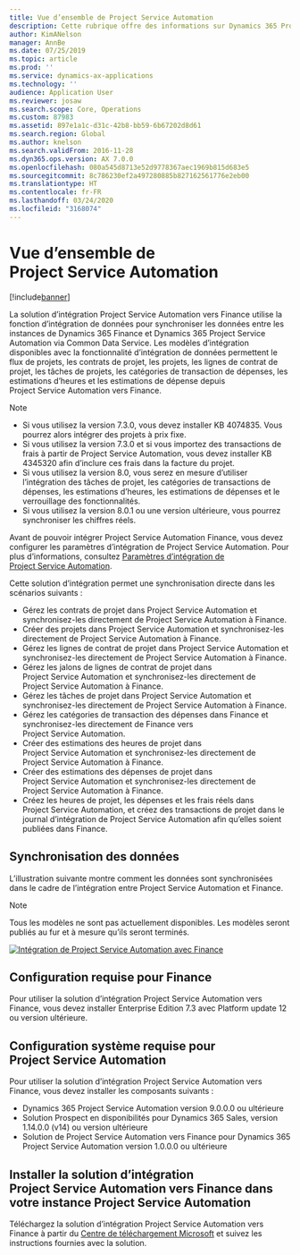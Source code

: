 ```yaml
---
title: Vue d’ensemble de Project Service Automation
description: Cette rubrique offre des informations sur Dynamics 365 Project Service Automation vers la solution d’intégration Dynamics 365 Finance.
author: KimANelson
manager: AnnBe
ms.date: 07/25/2019
ms.topic: article
ms.prod: ''
ms.service: dynamics-ax-applications
ms.technology: ''
audience: Application User
ms.reviewer: josaw
ms.search.scope: Core, Operations
ms.custom: 87983
ms.assetid: 897e1a1c-d31c-42b8-bb59-6b67202d8d61
ms.search.region: Global
ms.author: knelson
ms.search.validFrom: 2016-11-28
ms.dyn365.ops.version: AX 7.0.0
ms.openlocfilehash: 080a545d8713e52d9778367aec1969b815d683e5
ms.sourcegitcommit: 8c786230ef2a497280885b827162561776e2eb00
ms.translationtype: HT
ms.contentlocale: fr-FR
ms.lasthandoff: 03/24/2020
ms.locfileid: "3168074"
---
```

# <a name="project-service-automation-overview"></a>Vue d’ensemble de Project Service Automation

[!include[banner](../includes/banner.md)]

La solution d’intégration Project Service Automation vers Finance utilise la fonction d’intégration de données pour synchroniser les données entre les instances de Dynamics 365 Finance et Dynamics 365 Project Service Automation via Common Data Service. Les modèles d’intégration disponibles avec la fonctionnalité d’intégration de données permettent le flux de projets, les contrats de projet, les projets, les lignes de contrat de projet, les tâches de projets, les catégories de transaction de dépenses, les estimations d’heures et les estimations de dépense depuis Project Service Automation vers Finance.

> [!NOTE]
> - Si vous utilisez la version 7.3.0, vous devez installer KB 4074835. Vous pourrez alors intégrer des projets à prix fixe.
> - Si vous utilisez la version 7.3.0 et si vous importez des transactions de frais à partir de Project Service Automation, vous devez installer KB 4345320 afin d’inclure ces frais dans la facture du projet.
> - Si vous utilisez la version 8.0, vous serez en mesure d’utiliser l’intégration des tâches de projet, les catégories de transactions de dépenses, les estimations d’heures, les estimations de dépenses et le verrouillage des fonctionnalités.
> - Si vous utilisez la version 8.0.1 ou une version ultérieure, vous pourrez synchroniser les chiffres réels.

Avant de pouvoir intégrer Project Service Automation Finance, vous devez configurer les paramètres d’intégration de Project Service Automation. Pour plus d’informations, consultez [Paramètres d’intégration de Project Service Automation](PSA-parameters.md).

Cette solution d’intégration permet une synchronisation directe dans les scénarios suivants :

- Gérez les contrats de projet dans Project Service Automation et synchronisez-les directement de Project Service Automation à Finance.
- Créer des projets dans Project Service Automation et synchronisez-les directement de Project Service Automation à Finance.
- Gérez les lignes de contrat de projet dans Project Service Automation et synchronisez-les directement de Project Service Automation à Finance.
- Gérez les jalons de lignes de contrat de projet dans Project Service Automation et synchronisez-les directement de Project Service Automation à Finance.
- Gérez les tâches de projet dans Project Service Automation et synchronisez-les directement de Project Service Automation à Finance.
- Gérez les catégories de transaction des dépenses dans Finance et synchronisez-les directement de Finance vers Project Service Automation.
- Créer des estimations des heures de projet dans Project Service Automation et synchronisez-les directement de Project Service Automation à Finance.
- Créer des estimations des dépenses de projet dans Project Service Automation et synchronisez-les directement de Project Service Automation à Finance.
- Créez les heures de projet, les dépenses et les frais réels dans Project Service Automation, et créez des transactions de projet dans le journal d’intégration de Project Service Automation afin qu’elles soient publiées dans Finance.

## <a name="data-synchronization"></a>Synchronisation des données

L’illustration suivante montre comment les données sont synchronisées dans le cadre de l’intégration entre Project Service Automation et Finance.

> [!NOTE]
> Tous les modèles ne sont pas actuellement disponibles. Les modèles seront publiés au fur et à mesure qu’ils seront terminés.

[![Intégration de Project Service Automation avec Finance](./media/PSA-integration.png)](./media/PSA-integration.png)

## <a name="system-requirements-for-finance"></a>Configuration requise pour Finance

Pour utiliser la solution d’intégration Project Service Automation vers Finance, vous devez installer Enterprise Edition 7.3 avec Platform update 12 ou version ultérieure.

## <a name="system-requirements-for-project-service-automation"></a>Configuration système requise pour Project Service Automation

Pour utiliser la solution d’intégration Project Service Automation vers Finance, vous devez installer les composants suivants :

- Dynamics 365 Project Service Automation version 9.0.0.0 ou ultérieure
- Solution Prospect en disponibilités pour Dynamics 365 Sales, version 1.14.0.0 (v14) ou version ultérieure
- Solution de Project Service Automation vers Finance pour Dynamics 365 Project Service Automation version 1.0.0.0 ou ultérieure

## <a name="install-the-project-service-automation-to-finance-integration-solution-in-your-project-service-automation-instance"></a>Installer la solution d’intégration Project Service Automation vers Finance dans votre instance Project Service Automation

Téléchargez la solution d’intégration Project Service Automation vers Finance à partir du [Centre de téléchargement Microsoft](https://www.microsoft.com/download/details.aspx?id=57016) et suivez les instructions fournies avec la solution.
